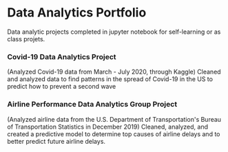 # Data Analytics Portfolio
Data analytic projects completed in jupyter notebook for self-learning or as class projets.

### Covid-19 Data Analytics Project
(Analyzed Covid-19 data from March - July 2020, through Kaggle)
Cleaned and analyzed data to find patterns in the spread of Covid-19 in the US to predict how to prevent a second wave 

### Airline Performance Data Analytics Group Project
(Analyzed airline data from the U.S. Department of Transportation's Bureau of Transportation Statistics in December 2019)
Cleaned, analyzed, and created a predictive model to determine top causes of airline delays and to better predict future airline delays. 

